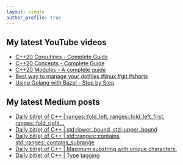 ```yaml
---
layout: single
author_profile: true
---
```


## My latest YouTube videos

<ul>
<!--START_SECTION:youtube-->
<li><a href="https://www.youtube.com/watch?v=w-dmOHhBX9o">C++20 Coroutines - Complete Guide</a></li>
<li><a href="https://www.youtube.com/watch?v=1So7onMFxJM">C++20 Concepts  - Complete Guide</a></li>
<li><a href="https://www.youtube.com/watch?v=WRCwciJ5MTE">C++20 Modules - A complete guide</a></li>
<li><a href="https://www.youtube.com/watch?v=LHrB4TcU1JM">Best way to manage your dotfiles #linux #git #shorts</a></li>
<li><a href="https://www.youtube.com/watch?v=mXLrk0ipwz4">Using Golang with Bazel - Step by Step</a></li>
<!--END_SECTION:youtube-->
</ul>

## My latest Medium posts

<ul>
<!--START_SECTION:medium-->
<li><a href="https://medium.com/@simontoth/daily-bit-e-of-c-ranges-fold-left-ranges-fold-left-first-ranges-fold-right-747bd2149cc8?source=rss-1e1de1006a93------2">Daily bit(e) of C++ | ranges::fold_left, ranges::fold_left_first, ranges::fold_right…</a></li>
<li><a href="https://medium.com/@simontoth/daily-bit-e-of-c-std-lower-bound-std-upper-bound-2614cc0f3aa4?source=rss-1e1de1006a93------2">Daily bit(e) of C++ | std::lower_bound, std::upper_bound</a></li>
<li><a href="https://medium.com/@simontoth/daily-bit-e-of-c-std-ranges-contains-std-ranges-contains-subrange-1cd00424370a?source=rss-1e1de1006a93------2">Daily bit(e) of C++ | std::ranges::contains, std::ranges::contains_subrange</a></li>
<li><a href="https://medium.com/@simontoth/daily-bit-e-of-c-maximum-substring-with-unique-characters-62e4debeac41?source=rss-1e1de1006a93------2">Daily bit(e) of C++ | Maximum substring with unique characters.</a></li>
<li><a href="https://medium.com/@simontoth/daily-bit-e-of-c-type-tagging-42b9e0374b84?source=rss-1e1de1006a93------2">Daily bit(e) of C++ | Type tagging</a></li>
<!--END_SECTION:medium-->
</ul>